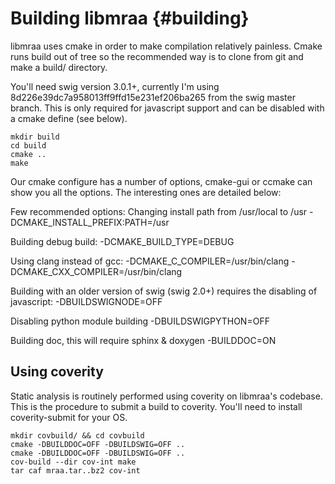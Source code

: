 Building libmraa                         {#building}
===============

libmraa uses cmake in order to make compilation relatively painless. Cmake runs
build out of tree so the recommended way is to clone from git and make a build/ directory.

You'll need swig version 3.0.1+, currently I'm using
8d226e39dc7a958013ff9ffd15e231ef206ba265 from the swig master branch. This is
only required for javascript support and can be disabled with a cmake define
(see below).

~~~~~~~~~~~~~{.sh}
mkdir build
cd build
cmake ..
make
~~~~~~~~~~~~~

Our cmake configure has a number of options, cmake-gui or ccmake can show you
all the options. The interesting ones are detailed below:

Few recommended options:
Changing install path from /usr/local to /usr
 -DCMAKE_INSTALL_PREFIX:PATH=/usr

Building debug build:
 -DCMAKE_BUILD_TYPE=DEBUG

Using clang instead of gcc:
 -DCMAKE_C_COMPILER=/usr/bin/clang -DCMAKE_CXX_COMPILER=/usr/bin/clang

Building with an older version of swig (swig 2.0+) requires the disabling of javascript:
 -DBUILDSWIGNODE=OFF

Disabling python module building
 -DBUILDSWIGPYTHON=OFF

Building doc, this will require sphinx & doxygen
 -BUILDDOC=ON

Using coverity
--------------

Static analysis is routinely performed using coverity on libmraa's codebase.
This is the procedure to submit a build to coverity. You'll need to install
coverity-submit for your OS.

~~~~~~~~~~~~~{.sh}
mkdir covbuild/ && cd covbuild
cmake -DBUILDDOC=OFF -DBUILDSWIG=OFF ..
cmake -DBUILDDOC=OFF -DBUILDSWIG=OFF ..
cov-build --dir cov-int make
tar caf mraa.tar..bz2 cov-int
~~~~~~~~~~~~~
